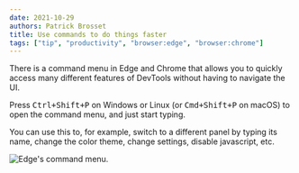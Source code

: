 ```yaml
---
date: 2021-10-29
authors: Patrick Brosset
title: Use commands to do things faster
tags: ["tip", "productivity", "browser:edge", "browser:chrome"]
---
```

There is a command menu in Edge and Chrome that allows you to quickly access many different features of DevTools without having to navigate the UI.

Press <kbd>Ctrl+Shift+P</kbd> on Windows or Linux (or <kbd>Cmd+Shift+P</kbd> on macOS) to open the command menu, and just start typing.

You can use this to, for example, switch to a different panel by typing its name, change the color theme, change settings, disable javascript, etc.

![Edge's command menu.](../../assets/img/execute-commands.png)
